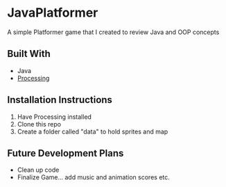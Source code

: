 # JavaPlatformer
A simple Platformer game that I created to review Java and OOP concepts

## Built With

* Java
* [Processing](https://processing.org/)

## Installation Instructions

1. Have Processing installed
1. Clone this repo
1. Create a folder called "data" to hold sprites and map

## Future Development Plans

* Clean up code
* Finalize Game... add music and animation scores etc.
